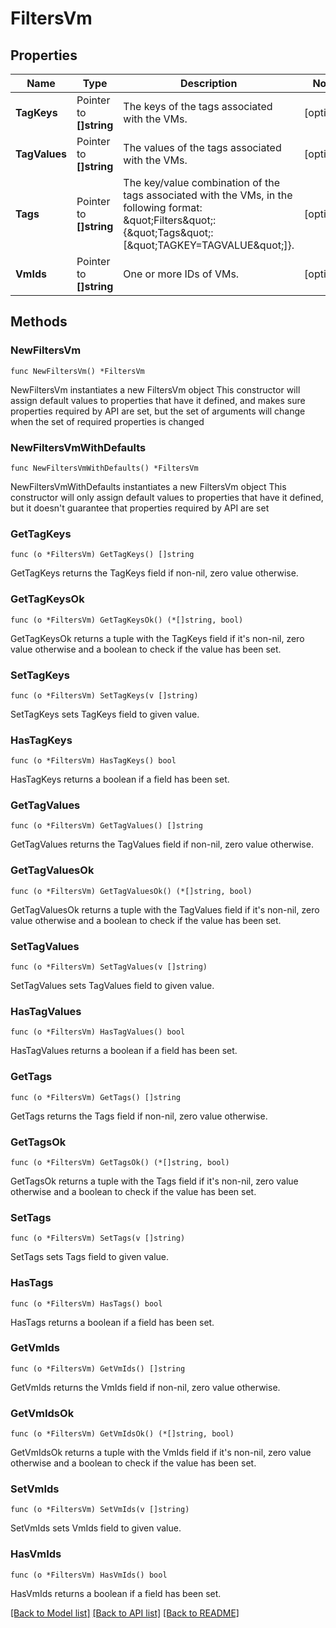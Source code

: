 # FiltersVm

## Properties

Name | Type | Description | Notes
------------ | ------------- | ------------- | -------------
**TagKeys** | Pointer to **[]string** | The keys of the tags associated with the VMs. | [optional] 
**TagValues** | Pointer to **[]string** | The values of the tags associated with the VMs. | [optional] 
**Tags** | Pointer to **[]string** | The key/value combination of the tags associated with the VMs, in the following format: &amp;quot;Filters&amp;quot;:{&amp;quot;Tags&amp;quot;:[&amp;quot;TAGKEY&#x3D;TAGVALUE&amp;quot;]}. | [optional] 
**VmIds** | Pointer to **[]string** | One or more IDs of VMs. | [optional] 

## Methods

### NewFiltersVm

`func NewFiltersVm() *FiltersVm`

NewFiltersVm instantiates a new FiltersVm object
This constructor will assign default values to properties that have it defined,
and makes sure properties required by API are set, but the set of arguments
will change when the set of required properties is changed

### NewFiltersVmWithDefaults

`func NewFiltersVmWithDefaults() *FiltersVm`

NewFiltersVmWithDefaults instantiates a new FiltersVm object
This constructor will only assign default values to properties that have it defined,
but it doesn't guarantee that properties required by API are set

### GetTagKeys

`func (o *FiltersVm) GetTagKeys() []string`

GetTagKeys returns the TagKeys field if non-nil, zero value otherwise.

### GetTagKeysOk

`func (o *FiltersVm) GetTagKeysOk() (*[]string, bool)`

GetTagKeysOk returns a tuple with the TagKeys field if it's non-nil, zero value otherwise
and a boolean to check if the value has been set.

### SetTagKeys

`func (o *FiltersVm) SetTagKeys(v []string)`

SetTagKeys sets TagKeys field to given value.

### HasTagKeys

`func (o *FiltersVm) HasTagKeys() bool`

HasTagKeys returns a boolean if a field has been set.

### GetTagValues

`func (o *FiltersVm) GetTagValues() []string`

GetTagValues returns the TagValues field if non-nil, zero value otherwise.

### GetTagValuesOk

`func (o *FiltersVm) GetTagValuesOk() (*[]string, bool)`

GetTagValuesOk returns a tuple with the TagValues field if it's non-nil, zero value otherwise
and a boolean to check if the value has been set.

### SetTagValues

`func (o *FiltersVm) SetTagValues(v []string)`

SetTagValues sets TagValues field to given value.

### HasTagValues

`func (o *FiltersVm) HasTagValues() bool`

HasTagValues returns a boolean if a field has been set.

### GetTags

`func (o *FiltersVm) GetTags() []string`

GetTags returns the Tags field if non-nil, zero value otherwise.

### GetTagsOk

`func (o *FiltersVm) GetTagsOk() (*[]string, bool)`

GetTagsOk returns a tuple with the Tags field if it's non-nil, zero value otherwise
and a boolean to check if the value has been set.

### SetTags

`func (o *FiltersVm) SetTags(v []string)`

SetTags sets Tags field to given value.

### HasTags

`func (o *FiltersVm) HasTags() bool`

HasTags returns a boolean if a field has been set.

### GetVmIds

`func (o *FiltersVm) GetVmIds() []string`

GetVmIds returns the VmIds field if non-nil, zero value otherwise.

### GetVmIdsOk

`func (o *FiltersVm) GetVmIdsOk() (*[]string, bool)`

GetVmIdsOk returns a tuple with the VmIds field if it's non-nil, zero value otherwise
and a boolean to check if the value has been set.

### SetVmIds

`func (o *FiltersVm) SetVmIds(v []string)`

SetVmIds sets VmIds field to given value.

### HasVmIds

`func (o *FiltersVm) HasVmIds() bool`

HasVmIds returns a boolean if a field has been set.


[[Back to Model list]](../README.md#documentation-for-models) [[Back to API list]](../README.md#documentation-for-api-endpoints) [[Back to README]](../README.md)



